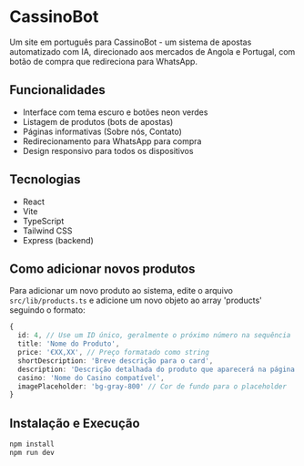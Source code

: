 # CassinoBot

Um site em português para CassinoBot - um sistema de apostas automatizado com IA, direcionado aos mercados de Angola e Portugal, com botão de compra que redireciona para WhatsApp.

## Funcionalidades

- Interface com tema escuro e botões neon verdes
- Listagem de produtos (bots de apostas)
- Páginas informativas (Sobre nós, Contato)
- Redirecionamento para WhatsApp para compra
- Design responsivo para todos os dispositivos

## Tecnologias

- React
- Vite
- TypeScript
- Tailwind CSS
- Express (backend)

## Como adicionar novos produtos

Para adicionar um novo produto ao sistema, edite o arquivo `src/lib/products.ts` e adicione um novo objeto ao array 'products' seguindo o formato:

```typescript
{
  id: 4, // Use um ID único, geralmente o próximo número na sequência
  title: 'Nome do Produto',
  price: '€XX,XX', // Preço formatado como string
  shortDescription: 'Breve descrição para o card',
  description: 'Descrição detalhada do produto que aparecerá na página de detalhes.',
  casino: 'Nome do Casino compatível',
  imagePlaceholder: 'bg-gray-800' // Cor de fundo para o placeholder
}
```

## Instalação e Execução

```bash
npm install
npm run dev
```
